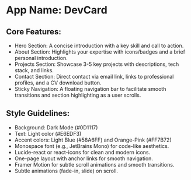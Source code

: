 # **App Name**: DevCard

## Core Features:

- Hero Section: A concise introduction with a key skill and call to action.
- About Section: Highlights your expertise with icons/badges and a brief personal introduction.
- Projects Section: Showcase 3-5 key projects with descriptions, tech stack, and links.
- Contact Section: Direct contact via email link, links to professional profiles, and a CV download button.
- Sticky Navigation: A floating navigation bar to facilitate smooth transitions and section highlighting as a user scrolls.

## Style Guidelines:

- Background: Dark Mode (#0D1117)
- Text: Light color (#E6EDF3)
- Accent colors: Light Blue (#58A6FF) and Orange-Pink (#FF7B72)
- Monospace font (e.g., JetBrains Mono) for code-like aesthetics.
- Lucide-react or react-icons for clean and modern icons.
- One-page layout with anchor links for smooth navigation.
- Framer Motion for subtle scroll animations and smooth transitions.
- Subtle animations (fade-in, slide) on scroll.